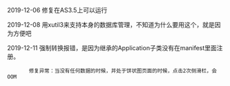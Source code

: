 

2019-12-06 修复在AS3.5上可以运行

2019-12-08 用xutil3来支持本身的数据库管理，不知道为什么要用这个，就是因为方便吧

2019-12-11 强制转换报错，是因为继承的Application子类没有在manifest里面注册。
          
           修复异常：当没有任何数据的时候，并处于饼状图页面的时候，点击2次侧滑栏，会OOM
